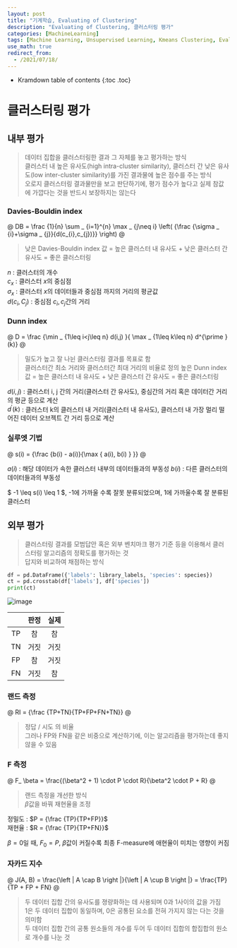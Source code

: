 ```yaml
---
layout: post
title: "기계학습, Evaluating of Clustering"
description: "Evaluating of Clustering, 클러스터링 평가"
categories: [MachineLearning]
tags: [Machine Learning, Unsupervised Learning, Kmeans Clustering, Evaluating of Clustering]
use_math: true
redirect_from:
  - /2021/07/18/
---
```


* Kramdown table of contents
{:toc .toc}      


# 클러스터링 평가

## 내부 평가

> 데이터 집합을 클러스터링한 결과 그 자체를 놓고 평가하는 방식         
> 클러스터 내 높은 유사도(high intra-cluster similarity), 클러스터 간 낮은 유사도(low inter-cluster similarity)를 가진 결과물에 높은 점수를 주는 방식         
> 오로지 클러스터링 결과물만을 보고 판단하기에, 평가 점수가 높다고 실제 참값에 가깝다는 것을 반드시 보장하지는 않는다          

### Davies-Bouldin index

@
 DB = \frac {1}{n} \sum _ {i=1}^{n} \max _ {j\neq i} \left( {\frac {\sigma _ {i}+\sigma _ {j}}{d(c_{i},c_{j})}} \right)
@

> 낮은 Davies-Bouldin index 값 = 높은 클러스터 내 유사도 + 낮은 클러스터 간 유사도 = 좋은 클러스터링   

$n$ : 클러스터의 개수      
$c_ x$ : 클러스터 $x$의 중심점         
$\sigma_ x$ : 클러스터 $x$의 데이터들과 중심점 까지의 거리의 평균값         
$d(c_ i, C_ j)$ : 중심점 $c_ i, c_ j$간의 거리        

### Dunn index

@
D = \frac {\min _ {1\leq i<j\leq n} d(i,j) }{ \max _ {1\leq k\leq n} d^{\prime }(k)}
@

> 밀도가 높고 잘 나뉜 클러스터링 결과를 목표로 함    
> 클러스터간 최소 거리와 클러스터간 최대 거리의 비율로 정의
> 높은 Dunn index 값 = 높은 클러스터 내 유사도 + 낮은 클러스터 간 유사도  = 좋은 클러스터링


$d(i,j)$ : 클러스터 i, j 간의 거리(클러스터 간 유사도), 중심간의 거리 혹은 데이터간 거리의 평균 등으로 계산     
$d^{\prime }(k)$ : 클러스터 k의 클러스터 내 거리(클러스터 내 유사도), 클러스터 내 가장 멀리 떨어진 데이터 오브젝트 간 거리 등으로 계산           


### 실루엣 기법


@
s(i) = {\frac {b(i) - a(i)}{\max \{ a(i), b(i) \} }}
@


$a(i)$ : 해당 데이터가 속한 클러스터 내부의 데이터들과의 부동성
$b(i)$ : 다른 클러스터의 데이터들과의 부동성

$ -1 \leq s(i) \leq  1 $, -1에 가까울 수록 잘못 분류되었으며, 1에 가까울수록 잘 분류된 클러스터


## 외부 평가

> 클러스터링 결과를 모범답안 혹은 외부 벤치마크 평가 기준 등을 이용해서 클러스터링 알고리즘의 정확도를 평가하는 것              
> 답지와 비교하여 채점하는 방식               

~~~ python
df = pd.DataFrame({'labels': library_labels, 'species': species})
ct = pd.crosstab(df['labels'], df['species'])
print(ct)
~~~

![image](https://user-images.githubusercontent.com/32366711/125423582-0744284d-f50b-4b6e-a476-d0632b653f5e.png)



| | 판정 | 실제 |
|:----:|:----:|:----:|
|TP|참|참|
|TN|거짓|거짓|
|FP|참|거짓|
|FN|거짓|참|

### 랜드 측정

@
RI = {\frac {TP+TN}{TP+FP+FN+TN}}
@

> 정답 / 시도 의 비율         
> 그러나 FP와 FN을 같은 비중으로 계산하기에, 이는 알고리즘을 평가하는데 좋지 않을 수 있음        


### F 측정

@
F_ \beta = \frac{(\beta^2 + 1) \cdot  P \cdot  R}{\beta^2 \cdot  P + R}
@

> 랜드 측정을 개선한 방식       
> $\beta$값을 바꿔 재현율을 조정         

정밀도 : $P =  {\frac {TP}{TP+FP}}$         
재현율 : $R =  {\frac {TP}{TP+FN}}$           

$\beta = 0$일 때, $F_ 0 = P$, $\beta$값이 커질수록 최종 F-measure에 애현율이 미치는 영향이 커짐


### 자카드 지수

@
J(A, B) = \frac{\left | A \cap B \right |}{\left | A \cup B \right |} = \frac{TP}{TP + FP + FN}
@


> 두 데이터 집합 간의 유사도를 졍량화하는 데 사용되며 0과 1사이의 값을 가짐           
> 1은 두 데이터 집합이 동일하며, 0은 공통된 요소를 전혀 가지지 않는 다는 것을 의미함       
> 두 데이터 집합 간의 공통 원소들의 개수를 두어 두 데이터 집합의 합집합의 원소로 개수를 나눈 것           

